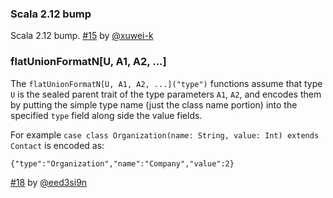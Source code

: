 ### Scala 2.12 bump

Scala 2.12 bump. [#15][15] by [@xuwei-k][@xuwei-k]

### flatUnionFormatN[U, A1, A2, ...]

The `flatUnionFormatN[U, A1, A2, ...]("type")` functions assume that type `U` is the sealed parent trait
of the type parameters `A1`, `A2`, and encodes them by putting the simple type name
(just the class name portion) into the specified `type` field along side the value fields.

For example `case class Organization(name: String, value: Int) extends Contact`
is encoded as:

    {"type":"Organization","name":"Company","value":2}

[#18][18] by [@eed3si9n][@eed3si9n]

  [15]: https://github.com/eed3si9n/sjson-new/pull/15
  [18]: https://github.com/eed3si9n/sjson-new/pull/18
  [@xuwei-k]: https://github.com/xuwei-k
  [@eed3si9n]: https://github.com/eed3si9n
